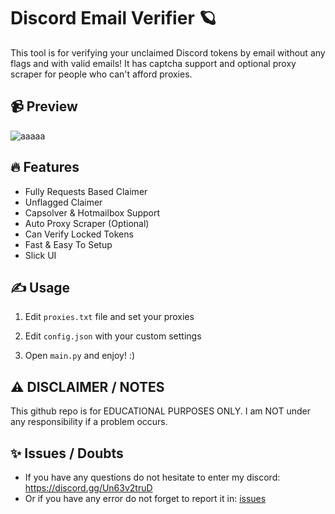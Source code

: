 # Discord Email Verifier 🪐
This tool is for verifying your unclaimed Discord tokens by email without any flags and with valid emails! It has captcha support and optional proxy scraper for people who can't afford proxies.

## 📹 Preview

![aaaaa](https://github.com/H4cK3dR4Du/Disney-Account-Checker/assets/118562174/a30a63c8-e8b0-45e5-9359-1b73cdd782ee)

## 🔥 Features
- Fully Requests Based Claimer
- Unflagged Claimer
- Capsolver & Hotmailbox Support
- Auto Proxy Scraper (Optional)
- Can Verify Locked Tokens
- Fast & Easy To Setup
- Slick UI

## ✍️ Usage
1. Edit `proxies.txt` file and set your proxies
   
2. Edit `config.json` with your custom settings

3. Open `main.py` and enjoy! :)

## ⚠️ DISCLAIMER / NOTES
This github repo is for EDUCATIONAL PURPOSES ONLY. I am NOT under any responsibility if a problem occurs.

## ✨ Issues / Doubts

- If you have any questions do not hesitate to enter my discord: https://discord.gg/Un63v2truD
- Or if you have any error do not forget to report it in: [issues](https://github.com/H4cK3dR4Du/Discord-Email-Verifier/issues/new)
